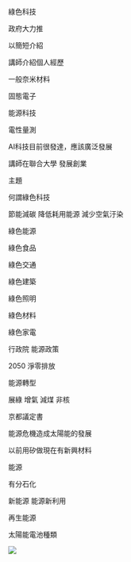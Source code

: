綠色科技

政府大力推

以簡短介紹

講師介紹個人經歷

一般奈米材料

固態電子

能源科技

電性量測

AI科技目前很發達，應該廣泛發展

講師在聯合大學 發展創業

主題

何謂綠色科技

節能減碳 降低耗用能源 減少空氣汙染

綠色能源

綠色食品

綠色交通

綠色建築

綠色照明

綠色材料

綠色家電

行政院 能源政策

2050 淨零排放

能源轉型

展綠 增氣 減煤 非核

京都議定書

能源危機造成太陽能的發展

以前用矽做現在有新興材料

能源

有分石化 

新能源 能源新利用

再生能源



太陽能電池種類

![](https://com.miui.notes/note_image/e7fedd66d8b87ed8123b28f6a38937195675c6c4)











